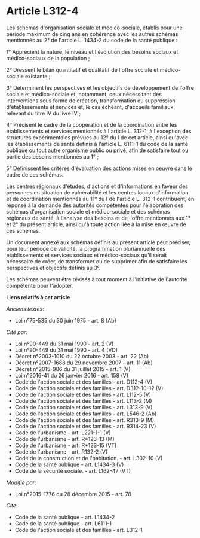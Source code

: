 # Article L312-4

Les schémas d'organisation sociale et médico-sociale, établis pour une période maximum de cinq ans en cohérence avec les
autres schémas mentionnés au 2° de l'article L. 1434-2 du code de la santé publique : 

1° Apprécient la nature, le niveau et l'évolution des besoins sociaux et médico-sociaux de la population ; 

2° Dressent le bilan quantitatif et qualitatif de l'offre sociale et médico-sociale existante ; 

3° Déterminent les perspectives et les objectifs de développement de l'offre sociale et médico-sociale et, notamment, ceux
nécessitant des interventions sous forme de création, transformation ou suppression d'établissements et services et, le cas
échéant, d'accueils familiaux relevant du titre IV du livre IV ; 

4° Précisent le cadre de la coopération et de la coordination entre les établissements et services mentionnés à l'article L.
312-1, à l'exception des structures expérimentales prévues au 12° du I de cet article, ainsi qu'avec les établissements de
santé définis à l'article L. 6111-1 du code de la santé publique ou tout autre organisme public ou privé, afin de satisfaire
tout ou partie des besoins mentionnés au 1° ; 

5° Définissent les critères d'évaluation des actions mises en oeuvre dans le cadre de ces schémas.

Les centres régionaux d'études, d'actions et d'informations en faveur des personnes en situation de vulnérabilité et les
centres locaux d'information et de coordination mentionnés au 11° du I de l'article L. 312-1 contribuent, en réponse à la
demande des autorités compétentes pour l'élaboration des schémas d'organisation sociale et médico-sociale et des schémas
régionaux de santé, à l'analyse des besoins et de l'offre mentionnés aux 1° et 2° du présent article, ainsi qu'à toute action
liée à la mise en œuvre de ces schémas. 

Un document annexé aux schémas définis au présent article peut préciser, pour leur période de validité, la programmation
pluriannuelle des établissements et services sociaux et médico-sociaux qu'il serait nécessaire de créer, de transformer ou de
supprimer afin de satisfaire les perspectives et objectifs définis au 3°. 

Les schémas peuvent être révisés à tout moment à l'initiative de l'autorité compétente pour l'adopter.

**Liens relatifs à cet article**

_Anciens textes_:

  - Loi n°75-535 du 30 juin 1975 - art. 8 (Ab)

_Cité par_:

  - Loi n°90-449 du 31 mai 1990 - art. 2 (V)
  - Loi n°90-449 du 31 mai 1990 - art. 4 (VD)
  - Décret n°2003-1010 du 22 octobre 2003 - art. 22 (Ab)
  - Décret n°2007-1688 du 29 novembre 2007 - art. 11 (Ab)
  - Décret n°2015-986 du 31 juillet 2015 - art. 1 (V)
  - Loi n°2016-41 du 26 janvier 2016 - art. 158 (V)
  - Code de l'action sociale et des familles - art. D112-4 (V)
  - Code de l'action sociale et des familles - art. D312-10-12 (V)
  - Code de l'action sociale et des familles - art. L112-5 (V)
  - Code de l'action sociale et des familles - art. L113-2 (M)
  - Code de l'action sociale et des familles - art. L313-9 (V)
  - Code de l'action sociale et des familles - art. L546-2 (Ab)
  - Code de l'action sociale et des familles - art. R313-9 (M)
  - Code de l'action sociale et des familles - art. R314-23 (V)
  - Code de l'urbanisme - art. L221-1-1 (V)
  - Code de l'urbanisme - art. R*123-13 (M)
  - Code de l'urbanisme - art. R*123-15 (VT)
  - Code de l'urbanisme - art. R132-2 (V)
  - Code de la construction et de l'habitation. - art. L302-10 (V)
  - Code de la santé publique - art. L1434-3 (V)
  - Code de la sécurité sociale. - art. L162-47 (VT)

_Modifié par_:

  - Loi n°2015-1776 du 28 décembre 2015 - art. 78

_Cite_:

  - Code de la santé publique - art. L1434-2
  - Code de la santé publique - art. L6111-1
  - Code de l'action sociale et des familles - art. L312-1
